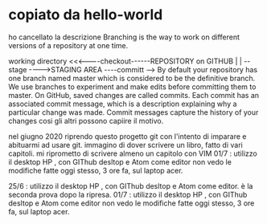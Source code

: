 # copiato da hello-world

ho cancellato la descrizione
Branching is the way to work on different versions of a repository at one time.

working directory  <<<----checkout------REPOSITORY on GITHUB
        |                                        |
        --stage ---->STAGING AREA ----committ -->
By default your repository has one branch named master which is considered to be the definitive branch. We use branches to experiment and make edits before committing them to master.
On GitHub, saved changes are called commits. Each commit has an associated commit message, which is a description explaining why a particular change was made. Commit messages capture the history of your changes  cosi gli altri possono capiire il motivo.

nel giugno 2020 riprendo questo progetto git con l'intento di imparare e abituarmi ad usare git.
immagino di dover scrivere un libro, fatto di vari capitoli.
mi riprometto di scrivere almeno un capitolo con VIM
01/7 : utilizzo  il desktop HP , con GIThub desltop e Atom  come editor
      non vedo le modifiche fatte oggi stesso, 3 ore fa, sul laptop acer.

25/6 :  utilizzo  il desktop HP , con GIThub desltop e Atom  come editor.
      è la seconda prova dopo la ripresa.
01/7 : utilizzo  il desktop HP , con GIThub desltop e Atom  come editor
      non vedo le modifiche fatte oggi stesso, 3 ore fa, sul laptop acer.
